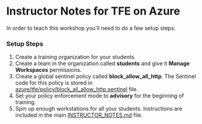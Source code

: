 # Instructor Notes for TFE on Azure

In order to teach this workshop you'll need to do a few setup steps.

### Setup Steps

1. Create a training organization for your students.
2. Create a team in the organization called **students** and give it **Manage Workspaces** permissions.
3. Create a global sentinel policy called **block_allow_all_http**. The Sentinel code for this policy is stored in [azure/tfe/policy/block_all_allow_http.sentinel](./tfe/policy/block_all_allow_http.sentinel) file.
4. Set your policy enforcement mode to **advisory** for the beginning of training.
5. Spin up enough workstations for all your students. Instructions are included in the main [INSTRUCTOR_NOTES.md](../INSTRUCTOR_NOTES.md) file.